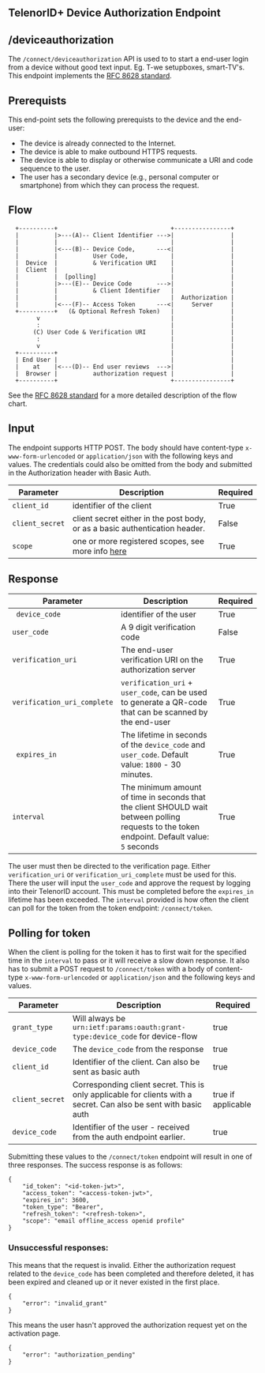 ## TelenorID\+ Device Authorization Endpoint

## /deviceauthorization

The ```/connect/deviceauthorization``` API is used to to start a end-user login from a device without good text input. Eg. T-we setupboxes, smart-TV's.
This endpoint implements the [RFC 8628 standard](https://datatracker.ietf.org/doc/html/rfc8628).

## Prerequists

This end-point sets the following prerequists to the device and the end-user:

   - The device is already connected to the Internet.
   - The device is able to make outbound HTTPS requests.
   - The device is able to display or otherwise communicate a URI and code sequence to the user.
   - The user has a secondary device (e.g., personal computer or smartphone) from which they can process the request.

## Flow


      +----------+                                +----------------+
      |          |>---(A)-- Client Identifier --->|                |
      |          |                                |                |
      |          |<---(B)-- Device Code,      ---<|                |
      |          |          User Code,            |                |
      |  Device  |          & Verification URI    |                |
      |  Client  |                                |                |
      |          |  [polling]                     |                |
      |          |>---(E)-- Device Code       --->|                |
      |          |          & Client Identifier   |                |
      |          |                                |  Authorization |
      |          |<---(F)-- Access Token      ---<|     Server     |
      +----------+   (& Optional Refresh Token)   |                |
            v                                     |                |
            :                                     |                |
           (C) User Code & Verification URI       |                |
            :                                     |                |
            v                                     |                |
      +----------+                                |                |
      | End User |                                |                |
      |    at    |<---(D)-- End user reviews  --->|                |
      |  Browser |          authorization request |                |
      +----------+                                +----------------+

See the [RFC 8628 standard](https://datatracker.ietf.org/doc/html/rfc8628) for a more detailed description of the flow chart.

## Input

The endpoint supports HTTP POST.
The body should have content-type ```x-www-form-urlencoded``` or ```application/json``` with the following keys and values.
The credentials could also be omitted from the body and submitted in the Authorization header with Basic Auth.

| Parameter | Description  | Required |
|-------------|-------------|-------------|
| ```client_id``` | identifier of the client | True |
| ```client_secret```	| client secret either in the post body, or as a basic authentication header.  | False |
| ```scope```	| one or more registered scopes, see more info [here](TelenorID_Plus_-_scopes.md) | True |

## Response


| Parameter | Description                                                                                                                                      | Required |
| ----------|--------------------------------------------------------------------------------------------------------------------------------------------------|----------|
| ``` device_code``` | identifier of the user                                                                                                                           | True |
| ```user_code```	| A 9 digit verification code                                                                                                                      | False |
| ```verification_uri```	| The end-user verification URI on the authorization server                                                                                        |  True |
| ```verification_uri_complete```	| ```verification_uri``` + ```user_code```, can be used to generate a QR-code that can be scanned by the end-user                                  |  True |
| ``` expires_in```	| The lifetime in seconds of the ```device_code``` and ```user_code```. Default value: ```1800``` - 30 minutes.                                    |  True |
| ```interval```	| The minimum amount of time in seconds that the client SHOULD wait between polling requests to the token endpoint. Default value: ```5``` seconds |  True |

The user must then be directed to the verification page. Either ```verification_uri``` or ```verification_uri_complete``` must be used for this.
There the user will input the ```user_code``` and approve the request by logging into their TelenorID account.
This must be completed before the ```expires_in``` lifetime has been exceeded.
The ```interval``` provided is how often the client can poll for the token from the token endpoint: ```/connect/token```.

## Polling for token
When the client is polling for the token it has to first wait for the specified time in the ```interval``` to pass or it will receive a slow down response.
It also has to submit a POST request to ```/connect/token``` with a body of content-type ```x-www-form-urlencoded``` or ```application/json``` and the following keys and values.

| Parameter           | Description                                                                                                      | Required           |
|---------------------|------------------------------------------------------------------------------------------------------------------|--------------------|
| ```grant_type```    | Will always be ```urn:ietf:params:oauth:grant-type:device_code``` for device-flow                                | true               |
| ```device_code```   | The ```device_code``` from the response                                                                          | true               |
| ```client_id```     | Identifier of the client. Can also be sent as basic auth                                                         | true               |
| ```client_secret``` | Corresponding client secret. This is only applicable for clients with a secret. Can also be sent with basic auth | true if applicable |
| ```device_code```   | Identifier of the user - received from the auth endpoint earlier.                                                | true               |

Submitting these values to the ```/connect/token``` endpoint will result in one of three responses.
The success response is as follows:
```
{
    "id_token": "<id-token-jwt>",
    "access_token": "<access-token-jwt>",
    "expires_in": 3600,
    "token_type": "Bearer",
    "refresh_token": "<refresh-token>",
    "scope": "email offline_access openid profile"
}

```
### Unsuccessful responses:
This means that the request is invalid. Either the authorization request related to the ```device_code``` has been completed and therefore deleted, it has been expired and cleaned up or it never existed in the first place.
```
{
    "error": "invalid_grant"
}
```

This means the user hasn't approved the authorization request yet on the activation page.
```
{
    "error": "authorization_pending"
}
```